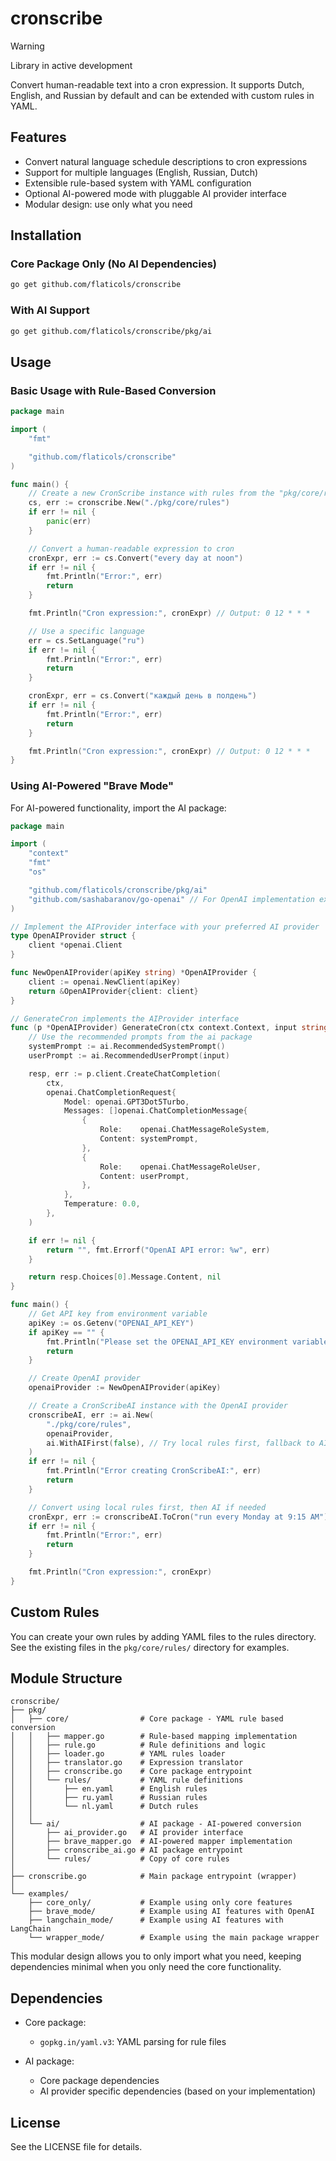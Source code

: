 # cronscribe

> [!WARNING]
> Library in active development

Convert human-readable text into a cron expression. It supports Dutch, English, and Russian by default and can be extended with custom rules in YAML.

## Features

- Convert natural language schedule descriptions to cron expressions
- Support for multiple languages (English, Russian, Dutch)
- Extensible rule-based system with YAML configuration
- Optional AI-powered mode with pluggable AI provider interface
- Modular design: use only what you need

## Installation

### Core Package Only (No AI Dependencies)

```bash
go get github.com/flaticols/cronscribe
```

### With AI Support

```bash
go get github.com/flaticols/cronscribe/pkg/ai
```

## Usage

### Basic Usage with Rule-Based Conversion

```go
package main

import (
    "fmt"

    "github.com/flaticols/cronscribe"
)

func main() {
    // Create a new CronScribe instance with rules from the "pkg/core/rules" directory
    cs, err := cronscribe.New("./pkg/core/rules")
    if err != nil {
        panic(err)
    }

    // Convert a human-readable expression to cron
    cronExpr, err := cs.Convert("every day at noon")
    if err != nil {
        fmt.Println("Error:", err)
        return
    }

    fmt.Println("Cron expression:", cronExpr) // Output: 0 12 * * *

    // Use a specific language
    err = cs.SetLanguage("ru")
    if err != nil {
        fmt.Println("Error:", err)
        return
    }

    cronExpr, err = cs.Convert("каждый день в полдень")
    if err != nil {
        fmt.Println("Error:", err)
        return
    }

    fmt.Println("Cron expression:", cronExpr) // Output: 0 12 * * *
}
```

### Using AI-Powered "Brave Mode"

For AI-powered functionality, import the AI package:

```go
package main

import (
    "context"
    "fmt"
    "os"

    "github.com/flaticols/cronscribe/pkg/ai"
    "github.com/sashabaranov/go-openai" // For OpenAI implementation example
)

// Implement the AIProvider interface with your preferred AI provider
type OpenAIProvider struct {
    client *openai.Client
}

func NewOpenAIProvider(apiKey string) *OpenAIProvider {
    client := openai.NewClient(apiKey)
    return &OpenAIProvider{client: client}
}

// GenerateCron implements the AIProvider interface
func (p *OpenAIProvider) GenerateCron(ctx context.Context, input string) (string, error) {
    // Use the recommended prompts from the ai package
    systemPrompt := ai.RecommendedSystemPrompt()
    userPrompt := ai.RecommendedUserPrompt(input)

    resp, err := p.client.CreateChatCompletion(
        ctx,
        openai.ChatCompletionRequest{
            Model: openai.GPT3Dot5Turbo,
            Messages: []openai.ChatCompletionMessage{
                {
                    Role:    openai.ChatMessageRoleSystem,
                    Content: systemPrompt,
                },
                {
                    Role:    openai.ChatMessageRoleUser,
                    Content: userPrompt,
                },
            },
            Temperature: 0.0,
        },
    )

    if err != nil {
        return "", fmt.Errorf("OpenAI API error: %w", err)
    }

    return resp.Choices[0].Message.Content, nil
}

func main() {
    // Get API key from environment variable
    apiKey := os.Getenv("OPENAI_API_KEY")
    if apiKey == "" {
        fmt.Println("Please set the OPENAI_API_KEY environment variable")
        return
    }

    // Create OpenAI provider
    openaiProvider := NewOpenAIProvider(apiKey)

    // Create a CronScribeAI instance with the OpenAI provider
    cronscribeAI, err := ai.New(
        "./pkg/core/rules", 
        openaiProvider,
        ai.WithAIFirst(false), // Try local rules first, fallback to AI
    )
    if err != nil {
        fmt.Println("Error creating CronScribeAI:", err)
        return
    }

    // Convert using local rules first, then AI if needed
    cronExpr, err := cronscribeAI.ToCron("run every Monday at 9:15 AM")
    if err != nil {
        fmt.Println("Error:", err)
        return
    }

    fmt.Println("Cron expression:", cronExpr)
}
```

## Custom Rules

You can create your own rules by adding YAML files to the rules directory. See the existing files in the `pkg/core/rules/` directory for examples.

## Module Structure

```
cronscribe/
├── pkg/
│   ├── core/                # Core package - YAML rule based conversion
│   │   ├── mapper.go        # Rule-based mapping implementation
│   │   ├── rule.go          # Rule definitions and logic
│   │   ├── loader.go        # YAML rules loader
│   │   ├── translator.go    # Expression translator
│   │   ├── cronscribe.go    # Core package entrypoint
│   │   └── rules/           # YAML rule definitions
│   │       ├── en.yaml      # English rules
│   │       ├── ru.yaml      # Russian rules
│   │       └── nl.yaml      # Dutch rules
│   │
│   └── ai/                  # AI package - AI-powered conversion
│       ├── ai_provider.go   # AI provider interface
│       ├── brave_mapper.go  # AI-powered mapper implementation
│       ├── cronscribe_ai.go # AI package entrypoint
│       └── rules/           # Copy of core rules
│
├── cronscribe.go            # Main package entrypoint (wrapper)
│
└── examples/
    ├── core_only/           # Example using only core features
    ├── brave_mode/          # Example using AI features with OpenAI
    ├── langchain_mode/      # Example using AI features with LangChain
    └── wrapper_mode/        # Example using the main package wrapper
```

This modular design allows you to only import what you need, keeping dependencies minimal when you only need the core functionality.

## Dependencies

- Core package:
  - `gopkg.in/yaml.v3`: YAML parsing for rule files

- AI package:
  - Core package dependencies
  - AI provider specific dependencies (based on your implementation)

## License

See the LICENSE file for details.
